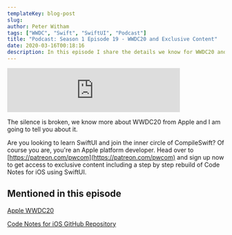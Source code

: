 ```yaml
---
templateKey: blog-post
slug: 
author: Peter Witham
tags: ["WWDC", "Swift", "SwiftUI", "Podcast"]
title: "Podcast: Season 1 Episode 19 - WWDC20 and Exclusive Content"
date: 2020-03-16T00:18:16
description: In this episode I share the details we know for WWDC20 and details on exclusive CompileSwift content.
---
```

<iframe src="https://anchor.fm/compileswift/embed/episodes/WWDC-20-and-Exclusive-Patreon-Content-ebiek1" height="102px" width="400px" frameborder="0" scrolling="no"></iframe>

The silence is broken, we know more about WWDC20 from Apple and I am going to tell you about it.

Are you looking to learn SwiftUI and join the inner circle of CompileSwift? Of course you are, you're an Apple platform developer. Head over to [https://patreon.com/pwcom](https://patreon.com/pwcom) and sign up now to get access to exclusive content including a step by step rebuild of Code Notes for iOS using SwiftUI.

## Mentioned in this episode
[Apple WWDC20](https://developer.apple.com/wwdc20)

[Code Notes for iOS GitHub Repository](https://github.com/GrfxGuru/CodeNotesForiOS)
